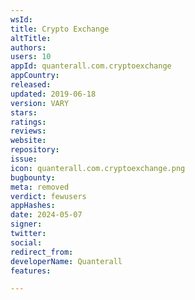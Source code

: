 ```yaml
---
wsId: 
title: Crypto Exchange
altTitle: 
authors: 
users: 10
appId: quanterall.com.cryptoexchange
appCountry: 
released: 
updated: 2019-06-18
version: VARY
stars: 
ratings: 
reviews: 
website: 
repository: 
issue: 
icon: quanterall.com.cryptoexchange.png
bugbounty: 
meta: removed
verdict: fewusers
appHashes: 
date: 2024-05-07
signer: 
twitter: 
social: 
redirect_from: 
developerName: Quanterall
features: 

---
```


